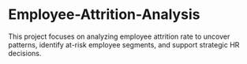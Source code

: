 # Employee-Attrition-Analysis
This project focuses on analyzing employee attrition rate to uncover patterns, identify at-risk employee segments, and support strategic HR decisions.
